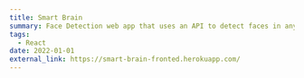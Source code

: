 ```yaml
---
title: Smart Brain
summary: Face Detection web app that uses an API to detect faces in any picture.
tags:
  - React
date: 2022-01-01
external_link: https://smart-brain-fronted.herokuapp.com/
---
```

